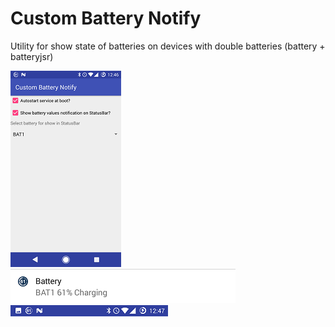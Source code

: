# Custom Battery Notify
Utility for show state of batteries on devices with double batteries (battery + batteryjsr)

![FIRST](https://raw.githubusercontent.com/olegsvs/ru.olegsvs.custombatterynotification/master/images/1.png)
![SECOND](https://raw.githubusercontent.com/olegsvs/ru.olegsvs.custombatterynotification/master/images/2.png)
![THIRD](https://raw.githubusercontent.com/olegsvs/ru.olegsvs.custombatterynotification/master/images/3.png)
